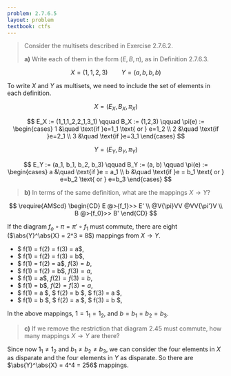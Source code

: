 ```yaml
---
problem: 2.7.6.5 
layout: problem
textbook: ctfs
---
```


> Consider the multisets described in Exercise 2.7.6.2.
> 
> **a)** Write each of them in the form $(E,B,\pi)$, as in Definition 2.7.6.3.

$$X = (1,1,2,3) \qquad Y = (a,b,b,b)$$

To write $X$ and $Y$ as multisets, we need to include the set of elements in
each definition.

$$ X = (E_X, B_X, \pi_X) $$

$$
E_X := (1_1,1_2,2_1,3_1) \qquad B_X := (1,2,3)
\qquad \pi(e) := 
\begin{cases} 
1 &\quad \text{if }e=1_1 \text{ or } e=1_2 \\ 
2 &\quad \text{if }e=2_1 \\
3 &\quad \text{if }e=3_1
\end{cases}
$$

$$ Y = (E_Y, B_Y, \pi_Y) $$

$$ 
E_Y := (a_1, b_1, b_2, b_3) \qquad
B_Y := (a, b) \qquad
\pi(e) :=
\begin{cases}
a &\quad \text{if }e = a_1 \\
b &\quad \text{if }e = b_1 \text{ or } e=b_2 \text{ or } e=b_3
\end{cases}
$$
 
> **b)** In terms of the same definition, what are the mappings $X\to Y$?

$$
\require{AMScd}
\begin{CD}
E @>{f_1}>> E' \\
@V{\pi}VV @VV{\pi'}V \\
B @>{f_0}>> B'
\end{CD}
$$

If the diagram $f_o \circ \pi = \pi' \circ f_1$ must commute, 
there are eight ($\abs{Y}^\abs{X} = 2^3 = 8$) mappings from $X\to Y$.

 - $ f(1) = f(2) = f(3) = a$,
 - $ f(1) = f(2) = f(3) = b$,
 - $ f(1) = f(2) = a$, $f(3) = b$,
 - $ f(1) = f(2) = b$, $f(3) = a$,
 - $ f(1) = a$, $f(2) = f(3) = b$,
 - $ f(1) = b$, $f(2) = f(3) = a$,
 - $ f(1) = a $, $ f(2) = b $, $ f(3) = a $,
 - $ f(1) = b $, $ f(2) = a $, $ f(3) = b $,

In the above mappings, $1 = 1_1 = 1_2$, and $b = b_1 = b_2 = b_3$.
 
> **c)** If we remove the restriction that diagram 2.45 must commute, how many
> mappings $X\to Y$ are there?

Since now $1_1 \neq 1_2$ and $b_1 \neq b_2 \neq b_3$, we can consider the
four elements in $X$ as disparate and the four elements in $Y$ as disparate. So
there are $\abs{Y}^\abs{X} = 4^4 = 256$ mappings.
